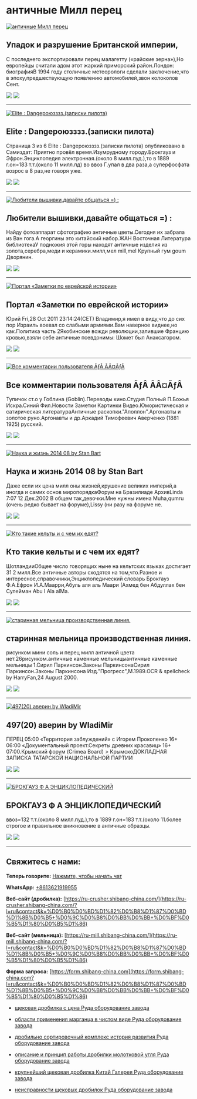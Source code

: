 # античные Милл перец

<a href="https://swt.shibang-china.com/?l=ru&img&k=%D0%B0%D0%BD%D1%82%D0%B8%D1%87%D0%BD%D1%8B%D0%B5+%D0%9C%D0%B8%D0%BB%D0%BB+%D0%BF%D0%B5%D1%80%D0%B5%D1%86" target="_blank">![античные Милл перец](http://static.shibang-china.com/all-800x300/1471.jpg)</a>

## Упадок и разрушение Британской империи,
С последнего экспортировали перец малагетту («райские зерна»),Но европейцы считали адом этот жаркий приморский район.Лондон: биографияВ 1994 году столичные метеорологи сделали заключение,что в эпоху,предшествующую появлению автомобилей,звон колоколов Сент.


<a href="https://whatsapp.shibangsoft.com/WhatsApp.php" target="_blank" title="WhatsApp">![](http://static.shibang-china.com/icon/whatsapp.png)</a> <a href="https://swt.shibang-china.com/?l=ru&icon&k=%D0%B0%D0%BD%D1%82%D0%B8%D1%87%D0%BD%D1%8B%D0%B5+%D0%9C%D0%B8%D0%BB%D0%BB+%D0%BF%D0%B5%D1%80%D0%B5%D1%86" target="_blank">![](http://static.shibang-china.com/icon/chat-ru.png)</a>

---

<a href="https://swt.shibang-china.com/?l=ru&img&k=%D0%B0%D0%BD%D1%82%D0%B8%D1%87%D0%BD%D1%8B%D0%B5+%D0%9C%D0%B8%D0%BB%D0%BB+%D0%BF%D0%B5%D1%80%D0%B5%D1%86" target="_blank">![Elite : Dangeроюзззз.(записки пилота)](http://static.shibang-china.com/all-800x300/101.jpg)</a>

## Elite : Dangeроюзззз.(записки пилота)
Страница 3 из 6 Elite : Dangeроюзззз.(записки пилота) опубликовано в Самиздат: Приятно провёл время.Изумрудному городу.Брокгауз и Эфрон.Энциклопедия электронная.(около 8 милл.пуд.),то в 1889 г.он=183 т.т.(около 11 милл.пд) во ввоз Г.упал в два раза,а суперфосфата возрос в 8 раз,не говоря уже.


<a href="https://whatsapp.shibangsoft.com/WhatsApp.php" target="_blank" title="WhatsApp">![](http://static.shibang-china.com/icon/whatsapp.png)</a> <a href="https://swt.shibang-china.com/?l=ru&icon&k=%D0%B0%D0%BD%D1%82%D0%B8%D1%87%D0%BD%D1%8B%D0%B5+%D0%9C%D0%B8%D0%BB%D0%BB+%D0%BF%D0%B5%D1%80%D0%B5%D1%86" target="_blank">![](http://static.shibang-china.com/icon/chat-ru.png)</a>

---

<a href="https://swt.shibang-china.com/?l=ru&img&k=%D0%B0%D0%BD%D1%82%D0%B8%D1%87%D0%BD%D1%8B%D0%B5+%D0%9C%D0%B8%D0%BB%D0%BB+%D0%BF%D0%B5%D1%80%D0%B5%D1%86" target="_blank">![Любители вышивки,давайте общаться =) :](http://static.shibang-china.com/all-800x300/300.jpg)</a>

## Любители вышивки,давайте общаться =) :
Найду фотоаппарат сфотографию античные цветы.Сегодня их забрала из Ван гога.А георгины это китайский набор.ЖАН Восточная Литература библиотекаУ подножия этой горы находят античные изделия из золота,серебра,меди и керамики.милл,мел mill,mel Крупный гум goum Дворянин.


<a href="https://whatsapp.shibangsoft.com/WhatsApp.php" target="_blank" title="WhatsApp">![](http://static.shibang-china.com/icon/whatsapp.png)</a> <a href="https://swt.shibang-china.com/?l=ru&icon&k=%D0%B0%D0%BD%D1%82%D0%B8%D1%87%D0%BD%D1%8B%D0%B5+%D0%9C%D0%B8%D0%BB%D0%BB+%D0%BF%D0%B5%D1%80%D0%B5%D1%86" target="_blank">![](http://static.shibang-china.com/icon/chat-ru.png)</a>

---

<a href="https://swt.shibang-china.com/?l=ru&img&k=%D0%B0%D0%BD%D1%82%D0%B8%D1%87%D0%BD%D1%8B%D0%B5+%D0%9C%D0%B8%D0%BB%D0%BB+%D0%BF%D0%B5%D1%80%D0%B5%D1%86" target="_blank">![Портал «Заметки по еврейской истории»](http://static.shibang-china.com/all-800x300/1092.jpg)</a>

## Портал «Заметки по еврейской истории»
Юрий Fri,28 Oct 2011 23:14:24(CET) Владимир,я имел в виду,что до сих пор Израиль воевал со слабыми армиями.Вам наверное виднее,но как.Политика часть 2Якобинские вожди революции,залившие Францию кровью,взяли себе античные псевдонимы: Шомет был Анаксагором.


<a href="https://whatsapp.shibangsoft.com/WhatsApp.php" target="_blank" title="WhatsApp">![](http://static.shibang-china.com/icon/whatsapp.png)</a> <a href="https://swt.shibang-china.com/?l=ru&icon&k=%D0%B0%D0%BD%D1%82%D0%B8%D1%87%D0%BD%D1%8B%D0%B5+%D0%9C%D0%B8%D0%BB%D0%BB+%D0%BF%D0%B5%D1%80%D0%B5%D1%86" target="_blank">![](http://static.shibang-china.com/icon/chat-ru.png)</a>

---

<a href="https://swt.shibang-china.com/?l=ru&img&k=%D0%B0%D0%BD%D1%82%D0%B8%D1%87%D0%BD%D1%8B%D0%B5+%D0%9C%D0%B8%D0%BB%D0%BB+%D0%BF%D0%B5%D1%80%D0%B5%D1%86" target="_blank">![Все комментарии пользователя ÃƒÂ ÃÂ¤ÃƒÂ](http://static.shibang-china.com/all-800x300/303.jpg)</a>

## Все комментарии пользователя ÃƒÂ ÃÂ¤ÃƒÂ
Тупичок ст.о у Гоблина (Goblin).Переводы кино.Студия Полный П.Божья Искра.Синий Фил.Новости Заметки Картинки Видео.Юмористическая и сатирическая литератураАнтичные раскопки."Аполлон".Аргонавты и золотое руно.Аргонавты и др.Аркадий Тимофеевич Аверченко (1881 1925) русский.


<a href="https://whatsapp.shibangsoft.com/WhatsApp.php" target="_blank" title="WhatsApp">![](http://static.shibang-china.com/icon/whatsapp.png)</a> <a href="https://swt.shibang-china.com/?l=ru&icon&k=%D0%B0%D0%BD%D1%82%D0%B8%D1%87%D0%BD%D1%8B%D0%B5+%D0%9C%D0%B8%D0%BB%D0%BB+%D0%BF%D0%B5%D1%80%D0%B5%D1%86" target="_blank">![](http://static.shibang-china.com/icon/chat-ru.png)</a>

---

<a href="https://swt.shibang-china.com/?l=ru&img&k=%D0%B0%D0%BD%D1%82%D0%B8%D1%87%D0%BD%D1%8B%D0%B5+%D0%9C%D0%B8%D0%BB%D0%BB+%D0%BF%D0%B5%D1%80%D0%B5%D1%86" target="_blank">![Наука и жизнь 2014 08 by Stan Bart](http://static.shibang-china.com/all-800x300/99.jpg)</a>

## Наука и жизнь 2014 08 by Stan Bart
Даже если их цена милл оны жизней,крушение великих империй,а иногда и самих основ миропорядкаФорум на Бразилиаде АрхивLinda 7:07 12 Дек.2002 В общем так,девочки.Мне нужны имена Muha,qumru (очень редко бывает на форуме),Lissy (ни разу на форуме не.


<a href="https://whatsapp.shibangsoft.com/WhatsApp.php" target="_blank" title="WhatsApp">![](http://static.shibang-china.com/icon/whatsapp.png)</a> <a href="https://swt.shibang-china.com/?l=ru&icon&k=%D0%B0%D0%BD%D1%82%D0%B8%D1%87%D0%BD%D1%8B%D0%B5+%D0%9C%D0%B8%D0%BB%D0%BB+%D0%BF%D0%B5%D1%80%D0%B5%D1%86" target="_blank">![](http://static.shibang-china.com/icon/chat-ru.png)</a>

---

<a href="https://swt.shibang-china.com/?l=ru&img&k=%D0%B0%D0%BD%D1%82%D0%B8%D1%87%D0%BD%D1%8B%D0%B5+%D0%9C%D0%B8%D0%BB%D0%BB+%D0%BF%D0%B5%D1%80%D0%B5%D1%86" target="_blank">![Кто такие кельты и с чем их едят?](http://static.shibang-china.com/all-800x300/655.jpg)</a>

## Кто такие кельты и с чем их едят?
ШотландииОбщее число говорящих ныне на кельтских языках достигает 31 2 милл.Все античные авторы сходятся на том,что.Разное и интересное,справочники,Энциклопедический словарь Брокгауз Ф.А.Ефрон И.А.Маарри,Абуль аля аль Маари (Ахмед бен Абдуллах бен Сулейман Abu I Ala alMa.


<a href="https://whatsapp.shibangsoft.com/WhatsApp.php" target="_blank" title="WhatsApp">![](http://static.shibang-china.com/icon/whatsapp.png)</a> <a href="https://swt.shibang-china.com/?l=ru&icon&k=%D0%B0%D0%BD%D1%82%D0%B8%D1%87%D0%BD%D1%8B%D0%B5+%D0%9C%D0%B8%D0%BB%D0%BB+%D0%BF%D0%B5%D1%80%D0%B5%D1%86" target="_blank">![](http://static.shibang-china.com/icon/chat-ru.png)</a>

---

<a href="https://swt.shibang-china.com/?l=ru&img&k=%D0%B0%D0%BD%D1%82%D0%B8%D1%87%D0%BD%D1%8B%D0%B5+%D0%9C%D0%B8%D0%BB%D0%BB+%D0%BF%D0%B5%D1%80%D0%B5%D1%86" target="_blank">![старинная мельница производственная линия.](http://static.shibang-china.com/all-800x300/47.jpg)</a>

## старинная мельница производственная линия.
рисунком мини соль и перец милл античной цвета нет.26рисунком.античные каменные мельницыантичные каменные мельницы 1.Сирил Паркинсон.Законы ПаркинсонаСирил Паркинсон.Законы Паркинсона Изд."Прогресс",М.1989.OCR & spellcheck by HarryFan,24 August 2000.


<a href="https://whatsapp.shibangsoft.com/WhatsApp.php" target="_blank" title="WhatsApp">![](http://static.shibang-china.com/icon/whatsapp.png)</a> <a href="https://swt.shibang-china.com/?l=ru&icon&k=%D0%B0%D0%BD%D1%82%D0%B8%D1%87%D0%BD%D1%8B%D0%B5+%D0%9C%D0%B8%D0%BB%D0%BB+%D0%BF%D0%B5%D1%80%D0%B5%D1%86" target="_blank">![](http://static.shibang-china.com/icon/chat-ru.png)</a>

---

<a href="https://swt.shibang-china.com/?l=ru&img&k=%D0%B0%D0%BD%D1%82%D0%B8%D1%87%D0%BD%D1%8B%D0%B5+%D0%9C%D0%B8%D0%BB%D0%BB+%D0%BF%D0%B5%D1%80%D0%B5%D1%86" target="_blank">![497(20) аверин by WladiMir](http://static.shibang-china.com/all-800x300/1282.jpg)</a>

## 497(20) аверин by WladiMir
ПЕРЕЦ 05:00 «Территория заблуждений» с Игорем Прокопенко 16+ 06:00 «Документальный проект.Секреты древних красавиц» 16+ 07:00.Крымский форум (Crimea Board) > КрымскоДОКЛАДНАЯ ЗАПИСКА ТАТАРСКОЙ НАЦИОНАЛЬНОЙ ПАРТИИ


<a href="https://whatsapp.shibangsoft.com/WhatsApp.php" target="_blank" title="WhatsApp">![](http://static.shibang-china.com/icon/whatsapp.png)</a> <a href="https://swt.shibang-china.com/?l=ru&icon&k=%D0%B0%D0%BD%D1%82%D0%B8%D1%87%D0%BD%D1%8B%D0%B5+%D0%9C%D0%B8%D0%BB%D0%BB+%D0%BF%D0%B5%D1%80%D0%B5%D1%86" target="_blank">![](http://static.shibang-china.com/icon/chat-ru.png)</a>

---

<a href="https://swt.shibang-china.com/?l=ru&img&k=%D0%B0%D0%BD%D1%82%D0%B8%D1%87%D0%BD%D1%8B%D0%B5+%D0%9C%D0%B8%D0%BB%D0%BB+%D0%BF%D0%B5%D1%80%D0%B5%D1%86" target="_blank">![БРОКГАУЗ Ф А ЭНЦИКЛОПEДИЧEСКИЙ](http://static.shibang-china.com/all-800x300/1239.jpg)</a>

## БРОКГАУЗ Ф А ЭНЦИКЛОПEДИЧEСКИЙ
ввоз=132 т.т.(около 8 милл.пуд.),то в 1889 г.он=183 т.т.(около 11.более строгое и правильное вникновение в античные образцы.

<a href="https://whatsapp.shibangsoft.com/WhatsApp.php" target="_blank" title="WhatsApp">![](http://static.shibang-china.com/icon/whatsapp.png)</a> <a href="https://swt.shibang-china.com/?l=ru&icon&k=%D0%B0%D0%BD%D1%82%D0%B8%D1%87%D0%BD%D1%8B%D0%B5+%D0%9C%D0%B8%D0%BB%D0%BB+%D0%BF%D0%B5%D1%80%D0%B5%D1%86" target="_blank">![](http://static.shibang-china.com/icon/chat-ru.png)</a>

---
## Свяжитесь с нами:

**Теперь говорите:** [Нажмите, чтобы начать чат](https://swt.shibang-china.com?l=ru&contact&k=%D0%B0%D0%BD%D1%82%D0%B8%D1%87%D0%BD%D1%8B%D0%B5+%D0%9C%D0%B8%D0%BB%D0%BB+%D0%BF%D0%B5%D1%80%D0%B5%D1%86)

**WhatsApp:**  [+8613621919955](https://whatsapp.shibangsoft.com/WhatsApp.php)

**Веб-сайт (дробилка):** [https://ru-crusher.shibang-china.com/](https://ru-crusher.shibang-china.com/?l=ru&contact&k=%D0%B0%D0%BD%D1%82%D0%B8%D1%87%D0%BD%D1%8B%D0%B5+%D0%9C%D0%B8%D0%BB%D0%BB+%D0%BF%D0%B5%D1%80%D0%B5%D1%86)

**Веб-сайт (мельница):** [https://ru-mill.shibang-china.com/](https://ru-mill.shibang-china.com/?l=ru&contact&k=%D0%B0%D0%BD%D1%82%D0%B8%D1%87%D0%BD%D1%8B%D0%B5+%D0%9C%D0%B8%D0%BB%D0%BB+%D0%BF%D0%B5%D1%80%D0%B5%D1%86)

**Форма запроса:** [https://form.shibang-china.com](https://form.shibang-china.com?l=ru&contact&k=%D0%B0%D0%BD%D1%82%D0%B8%D1%87%D0%BD%D1%8B%D0%B5+%D0%9C%D0%B8%D0%BB%D0%BB+%D0%BF%D0%B5%D1%80%D0%B5%D1%86)

* [щековая дробилка c цена Руда оборудование завода](../98/%D1%89%D0%B5%D0%BA%D0%BE%D0%B2%D0%B0%D1%8F%20%D0%B4%D1%80%D0%BE%D0%B1%D0%B8%D0%BB%D0%BA%D0%B0%20c%20%D1%86%D0%B5%D0%BD%D0%B0%20%D0%A0%D1%83%D0%B4%D0%B0%20%D0%BE%D0%B1%D0%BE%D1%80%D1%83%D0%B4%D0%BE%D0%B2%D0%B0%D0%BD%D0%B8%D0%B5%20%D0%B7%D0%B0%D0%B2%D0%BE%D0%B4%D0%B0.md)

* [области применения марганца в чистом виде Руда оборудование завода](../101/%D0%BE%D0%B1%D0%BB%D0%B0%D1%81%D1%82%D0%B8%20%D0%BF%D1%80%D0%B8%D0%BC%D0%B5%D0%BD%D0%B5%D0%BD%D0%B8%D1%8F%20%D0%BC%D0%B0%D1%80%D0%B3%D0%B0%D0%BD%D1%86%D0%B0%20%D0%B2%20%D1%87%D0%B8%D1%81%D1%82%D0%BE%D0%BC%20%D0%B2%D0%B8%D0%B4%D0%B5%20%D0%A0%D1%83%D0%B4%D0%B0%20%D0%BE%D0%B1%D0%BE%D1%80%D1%83%D0%B4%D0%BE%D0%B2%D0%B0%D0%BD%D0%B8%D0%B5%20%D0%B7%D0%B0%D0%B2%D0%BE%D0%B4%D0%B0.md)

* [дробильно сортировочный комплекс история развития Руда оборудование завода](../98/%D0%B4%D1%80%D0%BE%D0%B1%D0%B8%D0%BB%D1%8C%D0%BD%D0%BE%20%D1%81%D0%BE%D1%80%D1%82%D0%B8%D1%80%D0%BE%D0%B2%D0%BE%D1%87%D0%BD%D1%8B%D0%B9%20%D0%BA%D0%BE%D0%BC%D0%BF%D0%BB%D0%B5%D0%BA%D1%81%20%D0%B8%D1%81%D1%82%D0%BE%D1%80%D0%B8%D1%8F%20%D1%80%D0%B0%D0%B7%D0%B2%D0%B8%D1%82%D0%B8%D1%8F%20%D0%A0%D1%83%D0%B4%D0%B0%20%D0%BE%D0%B1%D0%BE%D1%80%D1%83%D0%B4%D0%BE%D0%B2%D0%B0%D0%BD%D0%B8%D0%B5%20%D0%B7%D0%B0%D0%B2%D0%BE%D0%B4%D0%B0.md)

* [описание и принцип работы дробилки молотковой угля Руда оборудование завода](../100/%D0%BE%D0%BF%D0%B8%D1%81%D0%B0%D0%BD%D0%B8%D0%B5%20%D0%B8%20%D0%BF%D1%80%D0%B8%D0%BD%D1%86%D0%B8%D0%BF%20%D1%80%D0%B0%D0%B1%D0%BE%D1%82%D1%8B%20%D0%B4%D1%80%D0%BE%D0%B1%D0%B8%D0%BB%D0%BA%D0%B8%20%D0%BC%D0%BE%D0%BB%D0%BE%D1%82%D0%BA%D0%BE%D0%B2%D0%BE%D0%B9%20%D1%83%D0%B3%D0%BB%D1%8F%20%D0%A0%D1%83%D0%B4%D0%B0%20%D0%BE%D0%B1%D0%BE%D1%80%D1%83%D0%B4%D0%BE%D0%B2%D0%B0%D0%BD%D0%B8%D0%B5%20%D0%B7%D0%B0%D0%B2%D0%BE%D0%B4%D0%B0.md)

* [крупнейший щековая дробилка Китай Галерея Руда оборудование завода](../102/%D0%BA%D1%80%D1%83%D0%BF%D0%BD%D0%B5%D0%B9%D1%88%D0%B8%D0%B9%20%D1%89%D0%B5%D0%BA%D0%BE%D0%B2%D0%B0%D1%8F%20%D0%B4%D1%80%D0%BE%D0%B1%D0%B8%D0%BB%D0%BA%D0%B0%20%D0%9A%D0%B8%D1%82%D0%B0%D0%B9%20%D0%93%D0%B0%D0%BB%D0%B5%D1%80%D0%B5%D1%8F%20%D0%A0%D1%83%D0%B4%D0%B0%20%D0%BE%D0%B1%D0%BE%D1%80%D1%83%D0%B4%D0%BE%D0%B2%D0%B0%D0%BD%D0%B8%D0%B5%20%D0%B7%D0%B0%D0%B2%D0%BE%D0%B4%D0%B0.md)

* [неисправности щековых дробилок Руда оборудование завода](../98/%D0%BD%D0%B5%D0%B8%D1%81%D0%BF%D1%80%D0%B0%D0%B2%D0%BD%D0%BE%D1%81%D1%82%D0%B8%20%D1%89%D0%B5%D0%BA%D0%BE%D0%B2%D1%8B%D1%85%20%D0%B4%D1%80%D0%BE%D0%B1%D0%B8%D0%BB%D0%BE%D0%BA%20%D0%A0%D1%83%D0%B4%D0%B0%20%D0%BE%D0%B1%D0%BE%D1%80%D1%83%D0%B4%D0%BE%D0%B2%D0%B0%D0%BD%D0%B8%D0%B5%20%D0%B7%D0%B0%D0%B2%D0%BE%D0%B4%D0%B0.md)